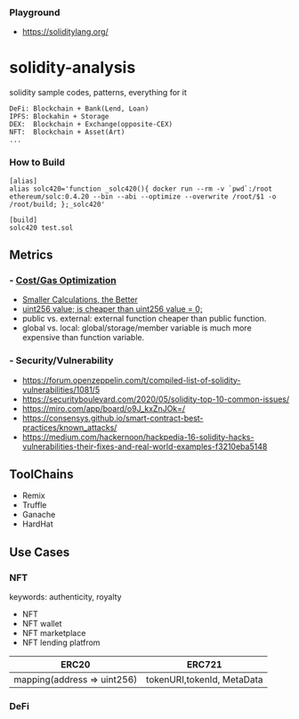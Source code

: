 ### Playground
- https://soliditylang.org/
# solidity-analysis
solidity sample codes, patterns, everything for it

```
DeFi: Blockchain + Bank(Lend, Loan)
IPFS: Blockahin + Storage
DEX:  Blockchain + Exchange(opposite-CEX)
NFT:  Blockchain + Asset(Art)
...
```
### How to Build
```
[alias]
alias solc420='function _solc420(){ docker run --rm -v `pwd`:/root ethereum/solc:0.4.20 --bin --abi --optimize --overwrite /root/$1 -o /root/build; };_solc420'

[build]
solc420 test.sol
```
## Metrics
### - [Cost/Gas Optimization](https://mudit.blog/solidity-gas-optimization-tips/)
- [Smaller Calculations, the Better](https://mudit.blog/solidity-gas-optimization-tips/)
- [uint256 value; is cheaper than uint256 value = 0;](https://medium.com/coinmonks/gas-optimization-in-solidity-part-i-variables-9d5775e43dde)
- public vs. external: external function cheaper than public function.
- global vs. local: global/storage/member variable is much more expensive than function variable.
### - Security/Vulnerability
- https://forum.openzeppelin.com/t/compiled-list-of-solidity-vulnerabilities/1081/5
- https://securityboulevard.com/2020/05/solidity-top-10-common-issues/
- https://miro.com/app/board/o9J_kxZnJOk=/
- https://consensys.github.io/smart-contract-best-practices/known_attacks/
- https://medium.com/hackernoon/hackpedia-16-solidity-hacks-vulnerabilities-their-fixes-and-real-world-examples-f3210eba5148
## ToolChains
- Remix
- Truffle
- Ganache
- HardHat
## Use Cases
### NFT
keywords: authenticity, royalty
- NFT
- NFT wallet
- NFT marketplace
- NFT lending platfrom

ERC20 | ERC721
------|------
mapping(address => uint256) | tokenURI,tokenId, MetaData

### DeFi
